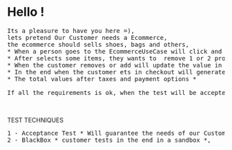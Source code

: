 <h1>Hello !</h1>

<pre>
Its a pleasure to have you here =), 
lets pretend Our Customer needs a Ecommerce,
the ecommerce should sells shoes, bags and others, 
* When a person goes to the EcommerceUseCase will click and select the products 
* After selects some items, they wants to  remove 1 or 2 products *
* When the customer removes or add will update the value in screen *
* In the end when the customer ets in checkout will generate a list of selected products *
* The total values after taxes and payment options *

If all the requirements is ok, when the test will be accepted

</pre>

<BR>
TEST TECHNIQUES
<pre>
1 - Acceptance Test * Will guarantee the needs of our Customer*
2 - BlackBox * customer tests in the end in a sandbox *, 
</pre>